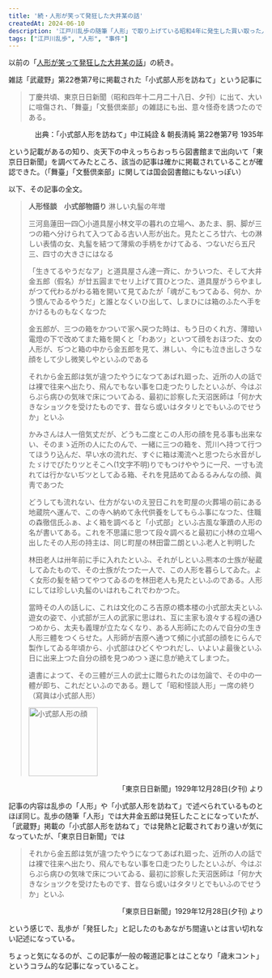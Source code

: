 ```yaml
---
title: '続・人形が笑って発狂した大井某の話'
createdAt: 2024-06-10
description: '江戸川乱歩の随筆「人形」で取り上げている昭和4年に発生した買い取った人形が笑う姿を見て発狂した人についての続き'
tags: ["江戸川乱歩", "人形", "事件"]
---
```


以前の「[人形が笑って発狂した大井某の話](20240610003)」の続き。

雑誌「武蔵野」第22巻第7号に掲載された「小式部人形を訪ねて」という記事に

> 丁慶共頃、東京日日新聞（昭和四年十二月二十八日、夕刊）に出て、大いに喧傷され、「舞臺」「文藝倶楽部」の雑誌にも出、意々怪奇を誘つたのである。
<p style="text-align:right;">出典：「小式部人形を訪ねて」中江純詮 & 朝長淸純 第22巻第7号 1935年</p>

という記載があるの知り、炎天下の中えっちらおっちら図書館まで出向いて「東京日日新聞」を調べてみたところ、該当の記事は確かに掲載されていることが確認できた。（「舞臺」「文藝倶楽部」に関しては国会図書館にもないっぽい）

以下、その記事の全文。

> **人形怪談　小式部物語り** 淋しい丸髷の年増
> 
>三河島蓮田一四〇小道具屋小林文平の暮れの立場へ、あたま、胴、脚が三つの箱へ分けられて入つてゐる古い人形が出た。見たところ廿六、七の淋しい表情の女、丸髷を結つて薄紫の手柄をかけてゐる、つないだら五尺三、四寸の大きさにはなる
> 
> 「生きてるやうだなア」と道具屋さん達一斉に、かういつた、そして大井金五郎（假名）が廿五圓までセリ上げて買ひとつた、道具屋がうらやましがつて代わるがわる箱を開いて見てゐたが「魂がこもつてゐる、何か、かう恨んでゐるやうだ」と誰となくいひ出して、しまひには箱のふたへ手をかけるものもなくなつた
> 
> 金五郎が、三つの箱をかついで家へ戻つた時は、もう日のくれ方、薄暗い電燈の下で改めてまた箱を開くと「わあツ」といつて顔をおほつた、女の人形が、ぢつと箱の中から金五郎を見て、淋しい、今にも泣き出しさうな顔をして少し微笑しやといふのである
> 
> それから金五郎は気が違つたやうになつてあばれ廻った、近所の人の話では裸で往来へ出たり、飛んでもない事を口走つたりしたといふが、今はぷらぷら病ひの気味で床についてゐる、最初に診察した天沼医師は「何か大きなショツクを受けたものです、昔なら或いはタタリとでもいふのでせうか」といふ
> 
> かみさんは人一倍気丈だが、どうも二度とこの人形の顔を見る事も出来ない、そのまゝ近所の人にたのんで、一緒に三つの箱を、荒川へ持つて行つてほうり込んだ、早い水の流れだ、すぐに箱は濁流へと思つたら水音がしたゞけでぴたりツとそこへ(1文字不明)りでもつけややうに一尺、一寸も流れては行かないぢツとしてゐる箱、それを見詰めてゐるるみんなの顔、眞靑であつた
> 
> どうしても流れない、仕方がないのえ翌日これを町屋の火葬場の前にある地蔵院へ運んで、この寺へ納めて永代供養をしてもらふ事になつた、住職の森徹信氏ふぁ、よく箱を調べると「小式部」といふ古風な筆蹟の人形の名が書いてある。これを不思議に思つて段々調べると最初に小林の立場へ出したその人形の持主は、同じ町屋の林田雷二朗といふ老人と判明した
> 
> 林田老人は卅年前に手に入れたといふ、それがしといふ熊本の士族が秘蔵してゐたもので、その士族がたつた一人で、この人形を暮らしてゐた。よく女形の髪を結つてやつてゐるのを林田老人も見たといふのである。人形にしては珍しい丸髷のいはれもこれでわかつた。
> 
> 當時その人の話しに、これは文化のころ吉原の橋本楼の小式部太夫といふ遊女の姿で、小式部が三人の武家に思はれ、互に主家も浪々する程の通ひつめから、太夫も義理が立たなくなり、ある人形師にたのんで自分の生き人形三體をつくらせた。人形師が吉原へ通つて頻に小式部の顔をにらんで製作してゐる年頃から、小式部はひどくやつれだし、いよいよ最後といふ日に出来上つた自分の顔を見つめつゝ遂に息が絶えてしまつた。
> 
> 遺書によつて、その三體が三人の武士に贈られたのは勿論で、その中の一體が即ち、これだといふのである。題して「昭和怪談人形」一席の終り（寫眞は小式部人形）
> 
> <img src="https://i.gyazo.com/b8d86b8020175e6d23f32fda385a9cdc.png" alt="小式部人形の顔" style="width:136px;">  

<p style="text-align:right;">「東京日日新聞」1929年12月28日(夕刊) より</p>

記事の内容は乱歩の「人形」や「小式部人形を訪ねて」で述べられているものとほぼ同じ。乱歩の随筆「人形」では大井金五郎は発狂したことになっていたが、「武蔵野」掲載の「小式部人形を訪ねて」では発熱と記載されており違いが気になっていたが、「東京日日新聞」では

> それから金五郎は気が違つたやうになつてあばれ廻った、近所の人の話では裸で往来へ出たり、飛んでもない事を口走つたりしたといふが、今はぷらぷら病ひの気味で床についてゐる、最初に診察した天沼医師は「何か大きなショツクを受けたものです、昔なら或いはタタリとでもいふのでせうか」といふ
<p style="text-align:right;">「東京日日新聞」1929年12月28日(夕刊) より</p>

という感じで、乱歩が「発狂した」と記したのもあながち間違いとは言い切れない記述になっている。

ちょっと気になるのが、この記事が一般の報道記事とはことなり「歳末コント」というコラム的な記事になっていること。
